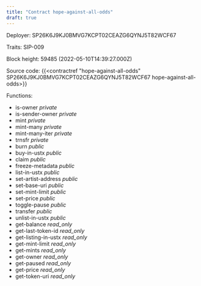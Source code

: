 ```yaml
---
title: "Contract hope-against-all-odds"
draft: true
---
```

Deployer: SP26K6J9KJ0BMVG7KCPT02CEAZG6QYNJ5T82WCF67

Traits:
SIP-009 



Block height: 59485 (2022-05-10T14:39:27.000Z)

Source code: {{<contractref "hope-against-all-odds" SP26K6J9KJ0BMVG7KCPT02CEAZG6QYNJ5T82WCF67 hope-against-all-odds>}}

Functions:

* is-owner _private_
* is-sender-owner _private_
* mint _private_
* mint-many _private_
* mint-many-iter _private_
* trnsfr _private_
* burn _public_
* buy-in-ustx _public_
* claim _public_
* freeze-metadata _public_
* list-in-ustx _public_
* set-artist-address _public_
* set-base-uri _public_
* set-mint-limit _public_
* set-price _public_
* toggle-pause _public_
* transfer _public_
* unlist-in-ustx _public_
* get-balance _read_only_
* get-last-token-id _read_only_
* get-listing-in-ustx _read_only_
* get-mint-limit _read_only_
* get-mints _read_only_
* get-owner _read_only_
* get-paused _read_only_
* get-price _read_only_
* get-token-uri _read_only_
